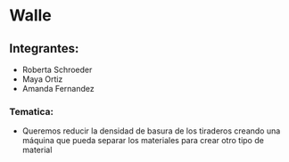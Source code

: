 # Walle


## Integrantes:

* Roberta Schroeder
* Maya Ortiz
* Amanda Fernandez

### Tematica:

* Queremos reducir la densidad de basura de los tiraderos creando una máquina que pueda separar los materiales para crear otro tipo de material

### 

